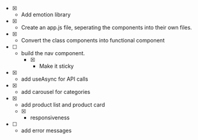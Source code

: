- [x] - Add emotion library
- [x] - Create an app.js file, seperating the components into their own files.
- [x] - Convert the class components into functional component
- [ ] - build the nav component. 
    - [x] - Make it sticky
 - [x] - add useAsync for API calls
 - [x] - add carousel for categories
 - [x] - add product list and product card
    - [x] - responsiveness

 - [ ] - add error messages